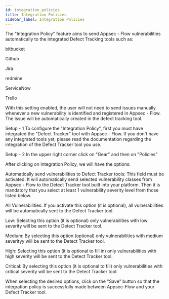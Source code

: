 ```yaml
---
id: integration_policies
title: Integration Policies
sidebar_label: Integration Policies
---
```


The "Integration Policy" feature aims to send Appsec - Flow vulnerabilities automatically to the integrated Defect Tracking tools such as:

bitbucket

Github

Jira

redmine

ServiceNow

Trello

With this setting enabled, the user will not need to send issues manually whenever a new vulnerability is identified and registered in Appsec - Flow. The issue will be automatically created in the defect tracking tool.

Setup - 1
To configure the "Integration Policy", first you must have integrated the "Defect Tracker" tool with Appsec - Flow. If you don't have any integrated tools yet, please read the documentation regarding the integration of the Defect Tracker tool you use.

Setup - 2
In the upper right corner click on "Gear" and then on "Policies"

After clicking on Integration Policy, we will have the options:

Automatically send vulnerabilities to Defect Tracker tools: This field must be activated. It will automatically send selected vulnerability classes from Appsec - Flow to the Detect Tracker tool built into your platform. Then it is mandatory that you select at least 1 vulnerability severity level from those listed below.

All Vulnerabilities: If you activate this option (it is optional), all vulnerabilities will be automatically sent to the Defect Tracker tool.

Low: Selecting this option (it is optional) only vulnerabilities with low severity will be sent to the Detect Tracker tool.

Medium: By selecting this option (optional) only vulnerabilities with medium severityy will be sent to the Detect Tracker tool.

High: Selecting this option (it is optional to fill in) only vulnerabilities with high severity will be sent to the Detect Tracker tool.

Critical: By selecting this option (it is optional to fill) only vulnerabilities with critical severity will be sent to the Detect Tracker tool.

When selecting the desired options, click on the "Save" button so that the integration policy is successfully made between Appsec-Flow and your Defect Tracker tool.